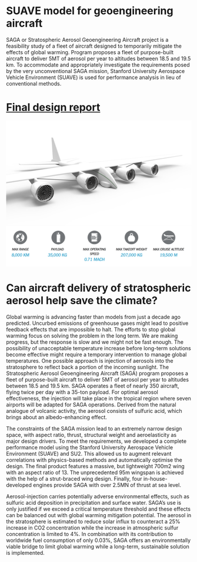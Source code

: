# SUAVE model for geoengineering aircraft


SAGA or Stratospheric Aerosol Geoengineering Aircraft project is a feasibility study of a fleet of aircraft designed to temporarily mitigate the effects of global warming. Program proposes a fleet of purpose-built aircraft to deliver 5MT of aerosol per year to altitudes between 18.5 and 19.5 km. To accommodate and appropriately investigate the requirements posed by the very unconventional SAGA mission, Stanford University Aerospace Vehicle Environment (SUAVE) is used for performance analysis in lieu of conventional methods. 


[Final design report](SAGA_FinalDesignReport.pdf)
===================
 
![SAGA rendering](rendering.png)
![SAGA specifications](specs.png)



Can aircraft delivery of stratospheric aerosol help save the climate?
====================
Global warming is advancing faster than models from just a decade ago predicted. Uncurbed emissions of greenhouse gases might lead to positive feedback effects that are impossible to halt. The efforts to stop global warming focus on solving the problem in the long term. We are making progress, but the response is slow and we might not be fast enough. The possibility of unacceptable temperature increase before long-term solutions become effective might require a temporary intervention to manage global temperatures.
One possible approach is injection of aerosols into the stratosphere to reflect back a portion of the incoming sunlight. The Stratospheric Aerosol Geoengineering Aircraft (SAGA) program proposes a fleet of purpose-built aircraft to deliver 5MT of aerosol per year to altitudes between 18.5 and 19.5 km. SAGA operates a fleet of nearly 350 aircraft, flying twice per day with a 35-ton payload. For optimal aerosol effectiveness, the injection will take place in the tropical region where seven airports will be adapted for SAGA operations. Derived from the natural analogue of volcanic activity, the aerosol consists of sulfuric acid, which brings about an albedo-enhancing effect.

The constraints of the SAGA mission lead to an extremely narrow design space, with aspect ratio, thrust, structural weight and aeroelasticity as major design drivers. To meet the requirements, we developed a complete performance model using the Stanford University Aerospace Vehicle Environment (SUAVE) and SU2. This allowed us to augment relevant correlations with physics-based methods and automatically optimise the design. The final product features a massive, but lightweight 700m2 wing with an aspect ratio of 13. The unprecedented 95m wingspan is achieved with the help of a strut-braced wing design. Finally, four in-house-developed engines provide SAGA with over 2.5MN of thrust at sea level.

Aerosol-injection carries potentially adverse environmental effects, such as sulfuric acid deposition in precipitation and surface water. SAGA’s use is only justified if we exceed a critical temperature threshold and these effects can be balanced out with global warming mitigation potential. The aerosol in the stratosphere is estimated to reduce solar influx to counteract a 25% increase in CO2 concentration while the increase in atmospheric sulfur concentration is limited to 4%. In combination with its contribution to worldwide fuel consumption of only 0.03%, SAGA offers an environmentally viable bridge to limit global warming while a long-term, sustainable solution is implemented.
